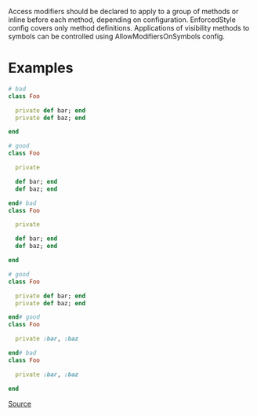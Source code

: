 
Access modifiers should be declared to apply to a group of methods
or inline before each method, depending on configuration.
EnforcedStyle config covers only method definitions.
Applications of visibility methods to symbols can be controlled
using AllowModifiersOnSymbols config.

# Examples

```ruby
# bad
class Foo

  private def bar; end
  private def baz; end

end

# good
class Foo

  private

  def bar; end
  def baz; end

end# bad
class Foo

  private

  def bar; end
  def baz; end

end

# good
class Foo

  private def bar; end
  private def baz; end

end# good
class Foo

  private :bar, :baz

end# bad
class Foo

  private :bar, :baz

end
```

[Source](http://www.rubydoc.info/gems/rubocop/RuboCop/Cop/Style/AccessModifierDeclarations)